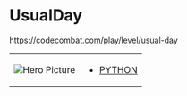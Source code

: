 # UsualDay 

https://codecombat.com/play/level/usual-day
<table>
<tr>
<td>

![Hero Picture](hero.png?raw=true "Hero Picture")

</td>
<td>
<ul>
<li>

[PYTHON](UsualDay.py)

</li>
</td>
</tr>
<table>